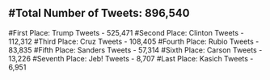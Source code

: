 #Total Number of Tweets: 896,540 
---
#First Place: Trump Tweets - 525,471
#Second Place: Clinton Tweets - 112,312
#Third Place: Cruz Tweets - 108,405
#Fourth Place: Rubio Tweets - 83,835
#Fifth Place: Sanders Tweets - 57,314
#Sixth Place: Carson Tweets - 13,226
#Seventh Place: Jeb! Tweets - 8,707
#Last Place: Kasich Tweets - 6,951
